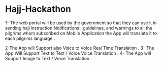 # Hajj-Hackathon
1- The web portal will be used by the government so that they can use it in sending  hajj instruction 
Notifications , guidelines, and warnings to all the pilgrims whom subscribed on Mobile Application 
the App will translate it to each pilgrims language .

2-The App will Support also Voice to Voice Real Time Translation .
3- The App Will Support Text to Text / Voice Voice Translation .
4- The App will Support Image to Text / Voice Translation .


